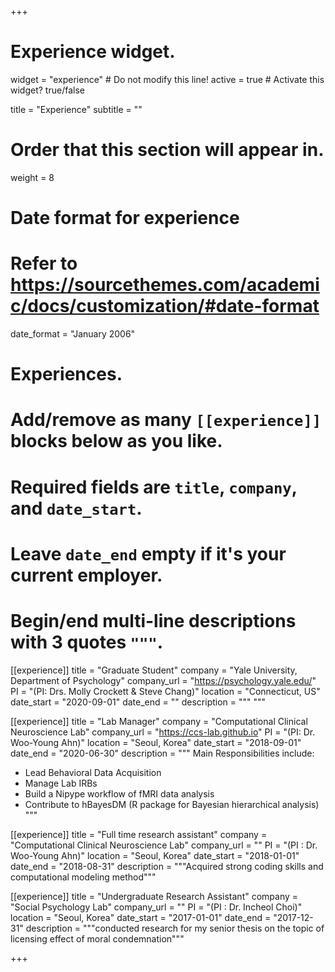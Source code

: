 +++
# Experience widget.
widget = "experience"  # Do not modify this line!
active = true  # Activate this widget? true/false

title = "Experience"
subtitle = ""

# Order that this section will appear in.
weight = 8

# Date format for experience
#   Refer to https://sourcethemes.com/academic/docs/customization/#date-format
date_format = "January 2006"

# Experiences.
#   Add/remove as many `[[experience]]` blocks below as you like.
#   Required fields are `title`, `company`, and `date_start`.
#   Leave `date_end` empty if it's your current employer.
#   Begin/end multi-line descriptions with 3 quotes `"""`.

[[experience]]
title = "Graduate Student"
company = "Yale University, Department of Psychology"
company_url = "https://psychology.yale.edu/"
PI = "(PI: Drs. Molly Crockett & Steve Chang)"
location = "Connecticut, US"
date_start = "2020-09-01"
date_end = ""
description = """
"""

[[experience]]
  title = "Lab Manager"
  company = "Computational Clinical Neuroscience Lab"
  company_url = "https://ccs-lab.github.io"
  PI = "(PI: Dr. Woo-Young Ahn)"
  location = "Seoul, Korea"
  date_start = "2018-09-01"
  date_end = "2020-06-30"
  description = """
  Main Responsibilities include:
  
  * Lead Behavioral Data Acquisition
  * Manage Lab IRBs
  * Build a Nipype workflow of fMRI data analysis
  * Contribute to hBayesDM (R package for Bayesian hierarchical analysis)
  """

[[experience]]
  title = "Full time research assistant"
  company = "Computational Clinical Neuroscience Lab"
  company_url = ""
  PI = "(PI : Dr. Woo-Young Ahn)"
  location = "Seoul, Korea"
  date_start = "2018-01-01"
  date_end = "2018-08-31"
  description = """Acquired strong coding skills and computational modeling method"""

[[experience]]
  title = "Undergraduate Research Assistant"
  company = "Social Psychology Lab"
  company_url = ""
  PI = "(PI : Dr. Incheol Choi)"
  location = "Seoul, Korea"
  date_start = "2017-01-01"
  date_end = "2017-12-31"
  description = """conducted research for my senior thesis on the topic of licensing effect of moral condemnation"""


+++
